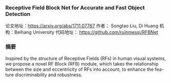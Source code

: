 ### Receptive Field Block Net for Accurate and Fast Object Detection
论文地址：https://arxiv.org/abs/1711.07767
作者： Songtao Liu, Di Huang
机构：Beihang University
代码地址： https://github.com/ruinmessi/RFBNet 

### 摘要
Inspired by the structure of Receptive Fields (RFs) in human visual systems, we propose a novel RF Block (RFB) module, which takes the relationship between the size and eccentricity of RFs into account, to enhance the fea- ture discriminability and robustness.

